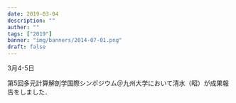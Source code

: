 ```yaml
---
date: 2019-03-04
description: ""
auther: ""
tags: ["2019"]
banner: "img/banners/2014-07-01.png"
draft: false
---
```

3月4-5日

第5回多元計算解剖学国際シンポジウム＠九州大学において清水（昭）が成果報告をしました．

